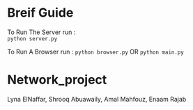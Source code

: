 # Breif Guide   

To Run The Server run :  
```python server.py```

To Run A Browser run : 
```python browser.py```
OR
```python main.py```
                                                    

# Network_project
Lyna ElNaffar,
Shrooq Abuawaily,
Amal Mahfouz,
Enaam Rajab